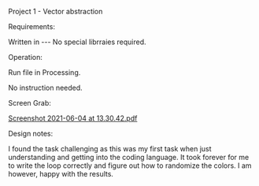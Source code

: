 Project 1 - Vector abstraction

Requirements:

Written in ---
No special librraies required. 

Operation:

Run file in Processing.

No instruction needed.

Screen Grab:

[Screenshot 2021-06-04 at 13.30.42.pdf](https://github.com/amalietm/sound-and-image-processing-/files/6598464/Screenshot.2021-06-04.at.13.30.42.pdf)

Design notes:

I found the task challenging as this was my first task when just understanding and getting into the coding language. It took forever for me to write the loop correctly and figure out how to randomize the colors. I am however, happy with the results. 

